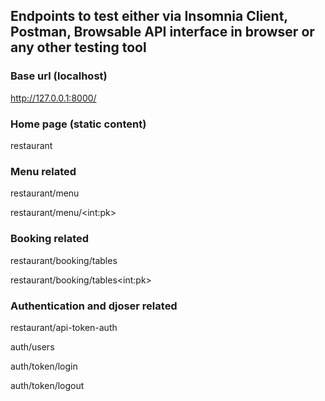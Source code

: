 ## Endpoints to test either via Insomnia Client, Postman, Browsable API interface in browser or any other testing tool

### Base url (localhost)

http://127.0.0.1:8000/

### Home page (static content)

restaurant

### Menu related

restaurant/menu

restaurant/menu/\<int:pk>

### Booking related

restaurant/booking/tables 

restaurant/booking/tables\<int:pk>

### Authentication and djoser related

restaurant/api-token-auth

auth/users

auth/token/login

auth/token/logout